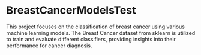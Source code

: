 # BreastCancerModelsTest
This project focuses on the classification of breast cancer using various machine learning models. The Breast Cancer dataset from sklearn is utilized to train and evaluate different classifiers, providing insights into their performance for cancer diagnosis.
